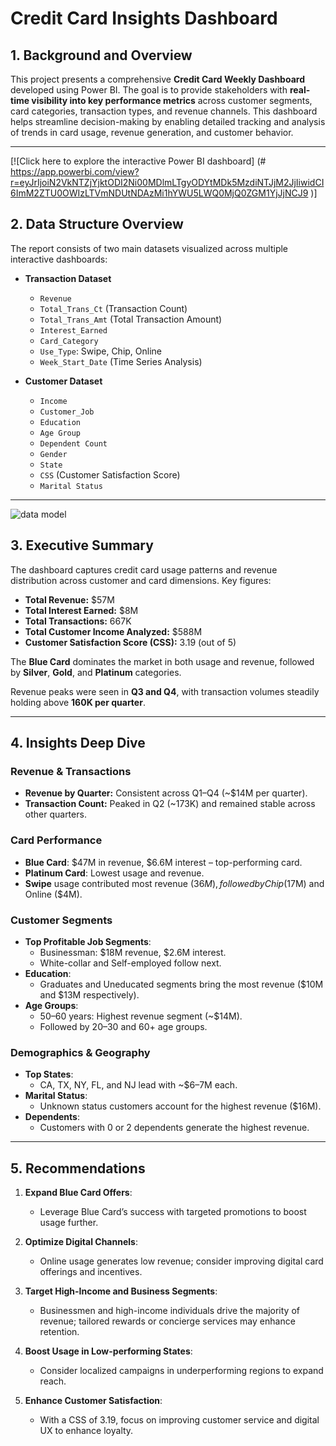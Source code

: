 #  Credit Card Insights Dashboard

## 1. Background and Overview

This project presents a comprehensive **Credit Card Weekly Dashboard** developed using Power BI. The goal is to provide stakeholders with **real-time visibility into key performance metrics** across customer segments, card categories, transaction types, and revenue channels. This dashboard helps streamline decision-making by enabling detailed tracking and analysis of trends in card usage, revenue generation, and customer behavior.

---
[![Click here to explore the interactive Power BI dashboard] (# https://app.powerbi.com/view?r=eyJrIjoiN2VkNTZjYjktODI2Ni00MDlmLTgyODYtMDk5MzdiNTJjM2JjIiwidCI6ImM2ZTU0OWIzLTVmNDUtNDAzMi1hYWU5LWQ0MjQ0ZGM1YjJjNCJ9 )]

## 2. Data Structure Overview

The report consists of two main datasets visualized across multiple interactive dashboards:

- **Transaction Dataset**
  - `Revenue`
  - `Total_Trans_Ct` (Transaction Count)
  - `Total_Trans_Amt` (Total Transaction Amount)
  - `Interest_Earned`
  - `Card_Category`
  - `Use_Type`: Swipe, Chip, Online
  - `Week_Start_Date` (Time Series Analysis)

- **Customer Dataset**
  - `Income`
  - `Customer_Job`
  - `Education`
  - `Age Group`
  - `Dependent Count`
  - `Gender`
  - `State`
  - `CSS` (Customer Satisfaction Score)
  - `Marital Status`

---
![data model](https://github.com/user-attachments/assets/f878be29-eafc-4860-81ea-30d0ae902300)

## 3. Executive Summary

The dashboard captures credit card usage patterns and revenue distribution across customer and card dimensions. Key figures:

- **Total Revenue:** $57M  
- **Total Interest Earned:** $8M  
- **Total Transactions:** 667K  
- **Total Customer Income Analyzed:** $588M  
- **Customer Satisfaction Score (CSS):** 3.19 (out of 5)

The **Blue Card** dominates the market in both usage and revenue, followed by **Silver**, **Gold**, and **Platinum** categories. 

Revenue peaks were seen in **Q3 and Q4**, with transaction volumes steadily holding above **160K per quarter**. 

---

## 4. Insights Deep Dive

###  Revenue & Transactions
- **Revenue by Quarter:** Consistent across Q1–Q4 (~$14M per quarter).
- **Transaction Count:** Peaked in Q2 (~173K) and remained stable across other quarters.

### Card Performance
- **Blue Card**: $47M in revenue, $6.6M interest – top-performing card.
- **Platinum Card**: Lowest usage and revenue.
- **Swipe** usage contributed most revenue ($36M), followed by Chip ($17M) and Online ($4M).

###  Customer Segments
- **Top Profitable Job Segments**:
  - Businessman: $18M revenue, $2.6M interest.
  - White-collar and Self-employed follow next.
- **Education**:
  - Graduates and Uneducated segments bring the most revenue ($10M and $13M respectively).
- **Age Groups**:
  - 50–60 years: Highest revenue segment (~$14M).
  - Followed by 20–30 and 60+ age groups.

###  Demographics & Geography
- **Top States**:
  - CA, TX, NY, FL, and NJ lead with ~$6–7M each.
- **Marital Status**:
  - Unknown status customers account for the highest revenue ($16M).
- **Dependents**:
  - Customers with 0 or 2 dependents generate the highest revenue.

---

## 5. Recommendations

1. **Expand Blue Card Offers**:
   - Leverage Blue Card’s success with targeted promotions to boost usage further.

2. **Optimize Digital Channels**:
   - Online usage generates low revenue; consider improving digital card offerings and incentives.

3. **Target High-Income and Business Segments**:
   - Businessmen and high-income individuals drive the majority of revenue; tailored rewards or concierge services may enhance retention.

4. **Boost Usage in Low-performing States**:
   - Consider localized campaigns in underperforming regions to expand reach.

5. **Enhance Customer Satisfaction**:
   - With a CSS of 3.19, focus on improving customer service and digital UX to enhance loyalty.
